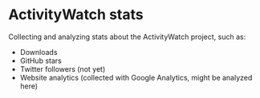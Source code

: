 ActivityWatch stats
===================

Collecting and analyzing stats about the ActivityWatch project, such as:

 - Downloads
 - GitHub stars
 - Twitter followers (not yet)
 - Website analytics (collected with Google Analytics, might be analyzed here)
